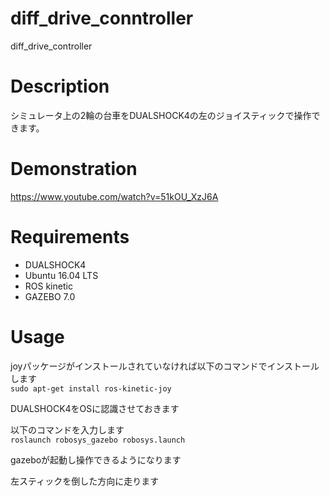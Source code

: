 # diff_drive_conntroller
diff_drive_controller

# Description
シミュレータ上の2輪の台車をDUALSHOCK4の左のジョイスティックで操作できます。

# Demonstration
https://www.youtube.com/watch?v=51kOU_XzJ6A

# Requirements
* DUALSHOCK4
* Ubuntu 16.04 LTS
* ROS kinetic
* GAZEBO 7.0

# Usage

joyパッケージがインストールされていなければ以下のコマンドでインストールします  
`sudo apt-get install ros-kinetic-joy`

DUALSHOCK4をOSに認識させておきます

以下のコマンドを入力します  
`roslaunch robosys_gazebo robosys.launch`

gazeboが起動し操作できるようになります 

左スティックを倒した方向に走ります
